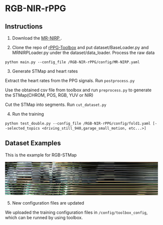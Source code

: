 # RGB-NIR-rPPG

## Instructions
1. Download the <a href = "https://computationalimaging.rice.edu/mr-nirp-dataset/">MR-NIRP </a>.

2. Clone the repo of <a href = "https://github.com/ubicomplab/rPPG-Toolbox">rPPG-Toolbox</a> and put dataset/BaseLoader.py and MRNIRPLoader.py under the dataset/data_loader. Process the raw data

```
python main.py --config_file /RGB-NIR-rPPG/config/MR-NIRP.yaml
```

3. Generate STMap and heart rates

Extract the heart rates from the PPG signals. Run `postprocess.py`

Use the obtained csv file from toolbox and run `preprocess.py` to generate the STMap(CHROM, POS, RGB, YUV or NIR)

Cut the STMap into segments. Run `cut_dataset.py`


4. Run the training

```
python test_double.py --config_file /RGB-NIR-rPPG/config/fold1.yaml [--selected_topics <driving_still_940,garage_small_motion, etc...>]
``` 

## Dataset Examples

This is the example for RGB-STMap

<img src = "fig/subject1_driving_large_motion_975_input0.png" ></img>

5. New configuration files are updated

We uploaded the training configuration files in `/config/toolbox_config`, which can be runned by using toolbox. 
